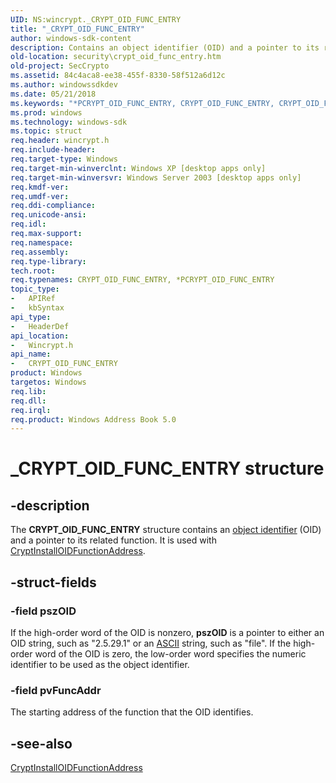 ```yaml
---
UID: NS:wincrypt._CRYPT_OID_FUNC_ENTRY
title: "_CRYPT_OID_FUNC_ENTRY"
author: windows-sdk-content
description: Contains an object identifier (OID) and a pointer to its related function.
old-location: security\crypt_oid_func_entry.htm
old-project: SecCrypto
ms.assetid: 84c4aca8-ee38-455f-8330-58f512a6d12c
ms.author: windowssdkdev
ms.date: 05/21/2018
ms.keywords: "*PCRYPT_OID_FUNC_ENTRY, CRYPT_OID_FUNC_ENTRY, CRYPT_OID_FUNC_ENTRY structure [Security], PCRYPT_OID_FUNC_ENTRY, PCRYPT_OID_FUNC_ENTRY structure pointer [Security], _CRYPT_OID_FUNC_ENTRY, _crypto2_crypt_oid_func_entry, security.crypt_oid_func_entry, wincrypt/CRYPT_OID_FUNC_ENTRY, wincrypt/PCRYPT_OID_FUNC_ENTRY"
ms.prod: windows
ms.technology: windows-sdk
ms.topic: struct
req.header: wincrypt.h
req.include-header: 
req.target-type: Windows
req.target-min-winverclnt: Windows XP [desktop apps only]
req.target-min-winversvr: Windows Server 2003 [desktop apps only]
req.kmdf-ver: 
req.umdf-ver: 
req.ddi-compliance: 
req.unicode-ansi: 
req.idl: 
req.max-support: 
req.namespace: 
req.assembly: 
req.type-library: 
tech.root: 
req.typenames: CRYPT_OID_FUNC_ENTRY, *PCRYPT_OID_FUNC_ENTRY
topic_type:
-	APIRef
-	kbSyntax
api_type:
-	HeaderDef
api_location:
-	Wincrypt.h
api_name:
-	CRYPT_OID_FUNC_ENTRY
product: Windows
targetos: Windows
req.lib: 
req.dll: 
req.irql: 
req.product: Windows Address Book 5.0
---
```


# _CRYPT_OID_FUNC_ENTRY structure


## -description


The <b>CRYPT_OID_FUNC_ENTRY</b> structure contains an <a href="https://msdn.microsoft.com/e6be8932-015e-4058-b249-1671b3fea521">object identifier</a> (OID) and a pointer to its related function. It is used with 
<a href="https://msdn.microsoft.com/934e8278-0e0b-4402-a2b6-ff1e913d54c9">CryptInstallOIDFunctionAddress</a>.


## -struct-fields




### -field pszOID

If the high-order word of the OID is nonzero, <b>pszOID</b> is a pointer to either an OID string, such as "2.5.29.1" or an <a href="https://msdn.microsoft.com/0baaa937-f635-4500-8dcd-9dbbd6f4cd02">ASCII</a> string, such as "file". If the high-order word of the OID is zero, the low-order word specifies the numeric identifier to be used as the object identifier.


### -field pvFuncAddr

The starting address of the function that the OID identifies.


## -see-also




<a href="https://msdn.microsoft.com/934e8278-0e0b-4402-a2b6-ff1e913d54c9">CryptInstallOIDFunctionAddress</a>
 

 

